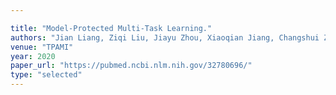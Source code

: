 ```yaml
---

title: "Model-Protected Multi-Task Learning."
authors: "Jian Liang, Ziqi Liu, Jiayu Zhou, Xiaoqian Jiang, Changshui Zhang, and Fei Wang"
venue: "TPAMI"
year: 2020
paper_url: "https://pubmed.ncbi.nlm.nih.gov/32780696/"
type: "selected"
---
```

